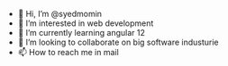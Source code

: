 - 👋 Hi, I’m @syedmomin
- 👀 I’m interested in web development
- 🌱 I’m currently learning angular 12
- 💞️ I’m looking to collaborate on big software industurie
- 📫 How to reach me in mail 

<!---
syedmomin/syedmomin is a ✨ special ✨ repository because its `README.md` (this file) appears on your GitHub profile.
You can click the Preview link to take a look at your changes.
--->
